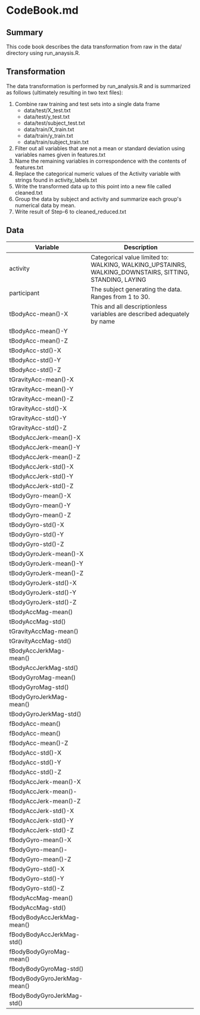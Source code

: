 # CodeBook.md

## Summary
This code book describes the data transformation from raw in the data/ directory using run\_anaysis.R.

## Transformation
The data transformation is performed by run\_analysis.R and is summarized as follows (ultimately resulting in two text files):
1. Combine raw training and test sets into a single data frame
      * data/test/X\_test.txt
      * data/test/y\_test.txt
      * data/test/subject\_test.txt
      * data/train/X\_train.txt
      * data/train/y\_train.txt
      * data/train/subject\_train.txt
2. Filter out all variables that are not a mean or standard deviation using variables names given in features.txt
3. Name the remaining variables in correspondence with the contents of features.txt
4. Replace the categorical numeric values of the Activity variable with strings found in activity\_labels.txt
5. Write the transformed data up to this point into a new file called cleaned.txt
6. Group the data by subject and activity and summarize each group's numerical data by mean.
7. Write result of Step-6 to cleaned\_reduced.txt

## Data
Variable | Description
--- | --- 
activity | Categorical value limited to: WALKING, WALKING\_UPSTAINRS, WALKING\_DOWNSTAIRS, SITTING, STANDING, LAYING
participant | The subject generating the data. Ranges from 1 to 30. 
tBodyAcc-mean()-X | This and all descriptionless variables are described adequately by name 
tBodyAcc-mean()-Y |
tBodyAcc-mean()-Z | 
tBodyAcc-std()-X | 
tBodyAcc-std()-Y |
tBodyAcc-std()-Z |
tGravityAcc-mean()-X |
tGravityAcc-mean()-Y |
tGravityAcc-mean()-Z |
tGravityAcc-std()-X |
tGravityAcc-std()-Y |
tGravityAcc-std()-Z |
tBodyAccJerk-mean()-X |
tBodyAccJerk-mean()-Y |
tBodyAccJerk-mean()-Z |
tBodyAccJerk-std()-X |
tBodyAccJerk-std()-Y |
tBodyAccJerk-std()-Z |
tBodyGyro-mean()-X |
tBodyGyro-mean()-Y |
tBodyGyro-mean()-Z |
tBodyGyro-std()-X |
tBodyGyro-std()-Y |
tBodyGyro-std()-Z |
tBodyGyroJerk-mean()-X |
tBodyGyroJerk-mean()-Y |
tBodyGyroJerk-mean()-Z |
tBodyGyroJerk-std()-X |
tBodyGyroJerk-std()-Y |
tBodyGyroJerk-std()-Z |
tBodyAccMag-mean() |
tBodyAccMag-std() |
tGravityAccMag-mean() |
tGravityAccMag-std() |
tBodyAccJerkMag-mean() |
tBodyAccJerkMag-std() |
tBodyGyroMag-mean() |
tBodyGyroMag-std() |
tBodyGyroJerkMag-mean() |
tBodyGyroJerkMag-std() |
fBodyAcc-mean() |
fBodyAcc-mean() |
fBodyAcc-mean()-Z |
fBodyAcc-std()-X |
fBodyAcc-std()-Y |
fBodyAcc-std()-Z |
fBodyAccJerk-mean()-X |
fBodyAccJerk-mean()- |
fBodyAccJerk-mean()-Z |
fBodyAccJerk-std()-X |
fBodyAccJerk-std()-Y |
fBodyAccJerk-std()-Z |
fBodyGyro-mean()-X |
fBodyGyro-mean()- |
fBodyGyro-mean()-Z |
fBodyGyro-std()-X |
fBodyGyro-std()-Y |
fBodyGyro-std()-Z |
fBodyAccMag-mean() |
fBodyAccMag-std() |
fBodyBodyAccJerkMag-mean() |
fBodyBodyAccJerkMag-std() |
fBodyBodyGyroMag-mean() |
fBodyBodyGyroMag-std() |
fBodyBodyGyroJerkMag-mean() |
fBodyBodyGyroJerkMag-std() |

